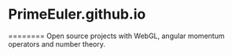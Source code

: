 # PrimeEuler.github.io
========
Open source projects with WebGL, angular momentum operators and number theory.
